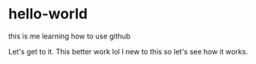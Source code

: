 # hello-world
this is me learning how to use github

Let's get to it. This better work lol
I new to this so let's see how it works.
